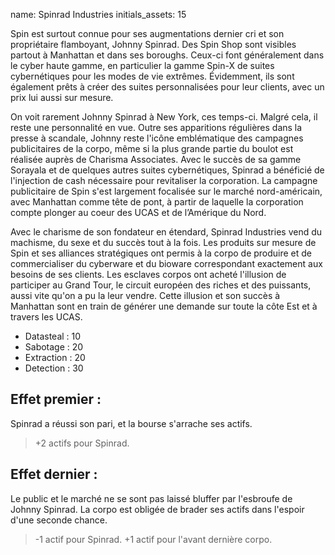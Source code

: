 name: Spinrad Industries
initials_assets: 15

Spin est surtout connue pour ses augmentations dernier cri et son propriétaire flamboyant, Johnny Spinrad. Des Spin Shop sont visibles partout à Manhattan et dans ses boroughs. Ceux-ci font généralement dans le cyber haute gamme, en particulier la gamme Spin-X de suites cybernétiques pour les modes de vie extrêmes. Évidemment, ils sont également prêts à créer des suites personnalisées pour leur clients, avec un prix lui aussi sur mesure.

On voit rarement Johnny Spinrad à New York, ces temps-ci. Malgré cela, il reste une personnalité en vue. Outre ses apparitions régulières dans la presse à scandale, Johnny reste l'icône emblématique des campagnes publicitaires de la corpo, même si la plus grande partie du boulot est réalisée auprès de Charisma Associates. Avec le succès de sa gamme Sorayala et de quelques  autres suites cybernétiques, Spinrad a bénéficié de l'injection de cash nécessaire pour revitaliser la corporation. La campagne publicitaire de Spin  s'est largement focalisée sur le marché nord-américain, avec Manhattan comme tête de pont, à partir de laquelle la corporation compte plonger au coeur des UCAS et de l’Amérique du Nord.

Avec le charisme de son fondateur en étendard, Spinrad Industries vend du machisme, du sexe et du succès tout à la fois. Les produits sur mesure de Spin et ses alliances stratégiques ont permis à la corpo de produire et de commercialiser du cyberware et du bioware correspondant exactement aux besoins de ses clients. Les esclaves corpos ont acheté l'illusion de participer au Grand Tour, le circuit européen des riches et des puissants, aussi vite qu'on a pu la leur vendre. Cette illusion et son succès à Manhattan sont en train de générer une demande sur toute la côte Est et à travers les UCAS.

* Datasteal : 10
* Sabotage : 20 
* Extraction : 20
* Detection : 30

## Effet premier : 
Spinrad a réussi son pari, et la bourse s'arrache ses actifs.

>+2 actifs pour Spinrad.

## Effet dernier :
Le public et le marché ne se sont pas laissé bluffer par l'esbroufe de Johnny Spinrad. La corpo est obligée de brader ses actifs dans l'espoir d'une seconde chance.

>-1 actif pour Spinrad.
>+1 actif pour l'avant dernière corpo.
